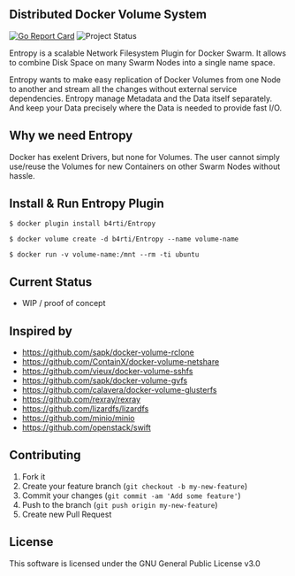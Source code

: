 
## Distributed Docker Volume System

[![Go Report Card](https://goreportcard.com/badge/github.com/b4rti/entropy)](https://goreportcard.com/report/github.com/b4rti/entropy) ![Project Status](https://img.shields.io/badge/status-WIP-red.svg) 

Entropy is a scalable Network Filesystem Plugin for Docker Swarm.  It allows  to combine Disk Space on many Swarm Nodes into a single name space. 

Entropy wants to make easy replication of Docker Volumes from one Node to another and stream all the changes without external service dependencies. Entropy manage Metadata and the Data itself separately. And keep your Data precisely where the Data is needed to provide fast I/O.


## Why we need Entropy

Docker has exelent Drivers, but none for Volumes. The user cannot simply use/reuse the Volumes for new Containers on other Swarm Nodes without hassle.

## Install & Run Entropy Plugin

```
$ docker plugin install b4rti/Entropy
```
```
$ docker volume create -d b4rti/Entropy --name volume-name
```
```
$ docker run -v volume-name:/mnt --rm -ti ubuntu
```


## Current Status

- WIP / proof of concept

## Inspired by
    
- https://github.com/sapk/docker-volume-rclone
- https://github.com/ContainX/docker-volume-netshare
- https://github.com/vieux/docker-volume-sshfs
- https://github.com/sapk/docker-volume-gvfs
- https://github.com/calavera/docker-volume-glusterfs
- https://github.com/rexray/rexray
- https://github.com/lizardfs/lizardfs
- https://github.com/minio/minio
- https://github.com/openstack/swift

## Contributing

1. Fork it
2. Create your feature branch (`git checkout -b my-new-feature`)
3. Commit your changes (`git commit -am 'Add some feature'`)
4. Push to the branch (`git push origin my-new-feature`)
5. Create new Pull Request

## License

This software is licensed under the GNU General Public License v3.0
